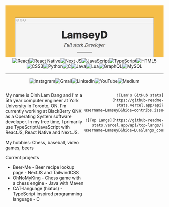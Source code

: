 <img style="height:20" alt="banner" src="./Lamseyd2.png"/>

<div align="center">
<img alt="React" src="https://img.shields.io/badge/react-%2320232a.svg?style=for-the-badge&logo=react&logoColor=%2361DAFB"/><img alt="React Native" src="https://img.shields.io/badge/react_native-%2320232a.svg?style=for-the-badge&logo=react&logoColor=%2361DAFB"/><img alt="Next JS" src="https://img.shields.io/badge/nextjs-%23000000.svg?style=for-the-badge&logo=next.js&logoColor=white"/><img alt="JavaScript" src="https://img.shields.io/badge/javascript-%23323330.svg?style=for-the-badge&logo=javascript&logoColor=%23F7DF1E"/><img alt="TypeScript" src="https://img.shields.io/badge/typescript-%23007ACC.svg?style=for-the-badge&logo=typescript&logoColor=white"/><img alt="HTML5" src="https://img.shields.io/badge/html5-%23E34F26.svg?style=for-the-badge&logo=html5&logoColor=white"/><img alt="CSS3" src="https://img.shields.io/badge/css3-%231572B6.svg?style=for-the-badge&logo=css3&logoColor=white"/><img alt="Python" src="https://img.shields.io/badge/python-%2314354C.svg?style=for-the-badge&logo=python&logoColor=white"/><img alt="C" src="https://img.shields.io/badge/c-%2300599C.svg?style=for-the-badge&logo=c&logoColor=white"/><img alt="Java" src="https://img.shields.io/badge/java-%23ED8B00.svg?style=for-the-badge&logo=java&logoColor=white"/><img alt="Lua" src="https://img.shields.io/badge/lua-%232C2D72.svg?style=for-the-badge&logo=lua&logoColor=white"/><img alt="GraphQL" src="https://img.shields.io/badge/-GraphQL-E10098?style=for-the-badge&logo=graphql"/><img alt="MySQL" src="https://img.shields.io/badge/mysql-%2300f.svg?style=for-the-badge&logo=mysql&logoColor=white"/>

***

<img alt="Instagram" src="https://img.shields.io/badge/lamseyd-%23E4405F.svg?style=for-the-badge&logo=Instagram&logoColor=white"/><img alt="Gmail" src="https://img.shields.io/badge/Gmail-D14836?style=for-the-badge&logo=gmail&logoColor=white" /><img alt="LinkedIn" src="https://img.shields.io/badge/linkedin-%230077B5.svg?style=for-the-badge&logo=linkedin&logoColor=white"/><img alt="YouTube" src="https://img.shields.io/badge/Lamsey-%23FF0000.svg?style=for-the-badge&logo=YouTube&logoColor=white"/><img alt="Medium" src="https://img.shields.io/badge/Medium-%23000000.svg?style=for-the-badge&logo=Medium&logoColor=white"/>
</div>

<div style="display: grid; grid-template-columns: repeat(2, minmax(0, 1fr))">
  
  <div>
    <p>
      My name is Dinh Lam Dang and I'm a 5th year computer engineer at York University in Toronto, ON. I'm currently working at BlackBerry QNX as a Operating System software developer. In my free time, I primarily use TypeScript/JavaScript with ReactJS, React Native and Next.JS.
    </p>
    <p>
      My hobbies: Chess, baseball, video games, beers 
    </p>
    <div>
      <p>
        Current projects
      </p>
      <ul>
        <li> Beer-Me - Beer recipe lookup page - NextJS and TailwindCSS
        <li> OhNoMyKing - Chess game with a chess engine - Java with Maven
        <li> CAT-language (hiatus) - TypeScript inspired programming language - C 
      </ul>
    </div>
  </div>

  <div align="right">

    ![Lam's GitHub stats](https://github-readme-stats.vercel.app/api?username=LamseyD&hide=contribs,issues&show_icons=true&theme=react&count_private=true&custom_title=Lam's%20Github%20Stats)

    ![Top Langs](https://github-readme-stats.vercel.app/api/top-langs/?username=LamseyD&hide=Lua&langs_count=3&theme=react&layout=compact)
    
  </div>
  
</div>

<!--
**LamseyD/LamseyD** is a ✨ _special_ ✨ repository because its `README.md` (this file) appears on your GitHub profile.

Here are some ideas to get you started:

- 🔭 I’m currently working on ...
- 🌱 I’m currently learning ...
- 👯 I’m looking to collaborate on ...
- 🤔 I’m looking for help with ...
- 💬 Ask me about ...
- 📫 How to reach me: ...
- 😄 Pronouns: ...
- ⚡ Fun fact: ...
-->
